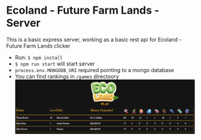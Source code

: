 # Ecoland - Future Farm Lands - Server

This is a basic express server, working as a basic rest api for Ecoland - Future Farm Lands clicker

* Run: `$ npm install`
* `$ npm run start` will start server
* `process.env.MONGODB_URI` required pointing to a mongo database
* You can find rankings in `/games` directoory
  ![rankings](public/rankings.png)
